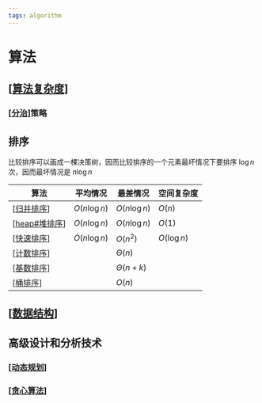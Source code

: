 ```yaml
---
tags: algorithm
---
```

# 算法

## [[算法复杂度]]

### [[分治]]策略

## 排序

比较排序可以画成一棵决策树，因而比较排序的一个元素最坏情况下要排序 $\log n$ 次，因而最坏情况是 $n \log n$

| 算法            | 平均情况     | 最差情况      | 空间复杂度  |
| --------------- | ------------ | ------------- | ----------- |
| [[归并排序]]    | $O(n\log n)$ | $O(n\log n)$  | $O(n)$      |
| [[heap#堆排序]] | $O(n\log n)$ | $O(n\log n)$  | $O(1)$      |
| [[快速排序]]    | $O(n\log n)$ | $O(n^2)$      | $O(\log n)$ |
| [[计数排序]]    |              | $\Theta(n)$   |             |
| [[基数排序]]    |              | $\Theta(n+k)$ |             |
| [[桶排序]]      |              | $O(n)$        |             |

## [[数据结构]]

## 高级设计和分析技术

### [[动态规划]]

### [[贪心算法]]

[//begin]: # "Autogenerated link references for markdown compatibility"
[算法复杂度]: 算法复杂度.md "算法复杂度"
[分治]: 分治.md "分治"
[归并排序]: sort/归并排序.md "归并排序"
[heap#堆排序]: data_structure/heap.md "堆"
[快速排序]: sort/快速排序.md "快速排序"
[计数排序]: sort/计数排序.md "计数排序"
[基数排序]: sort/基数排序.md "radix sort"
[桶排序]: sort/桶排序.md "bucket sort"
[数据结构]: 数据结构.md "数据结构"
[动态规划]: 动态规划.md "动态规划"
[贪心算法]: 贪心算法.md "贪心算法"
[//end]: # "Autogenerated link references"
